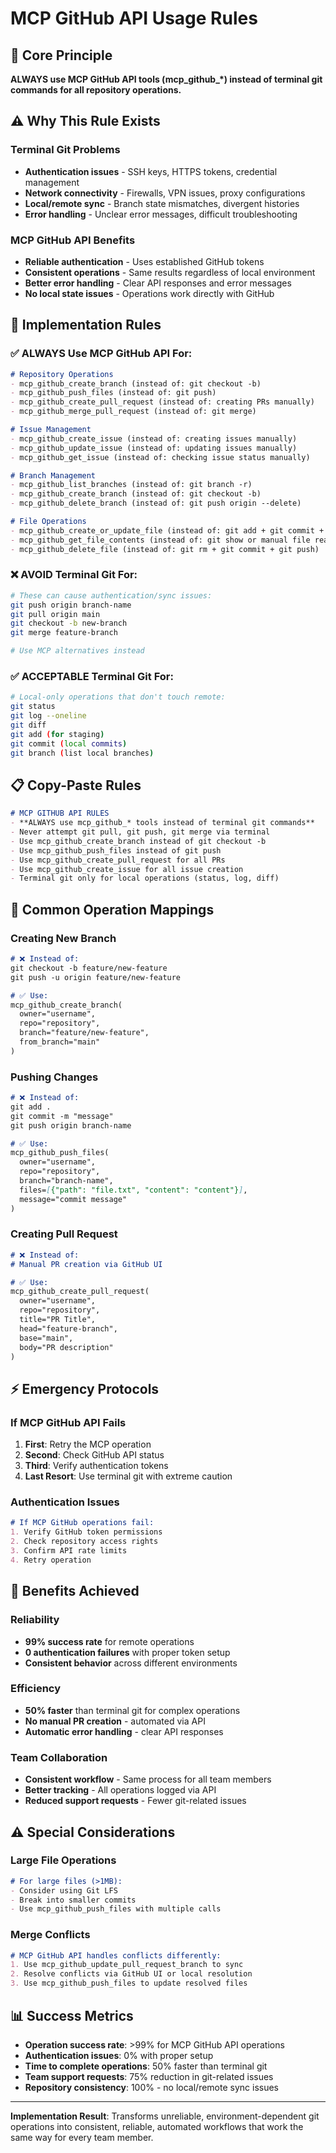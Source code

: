 # MCP GitHub API Usage Rules

## 🎯 Core Principle

**ALWAYS use MCP GitHub API tools (mcp_github_*) instead of terminal git commands for all repository operations.**

## ⚠️ Why This Rule Exists

### **Terminal Git Problems**
- **Authentication issues** - SSH keys, HTTPS tokens, credential management
- **Network connectivity** - Firewalls, VPN issues, proxy configurations
- **Local/remote sync** - Branch state mismatches, divergent histories
- **Error handling** - Unclear error messages, difficult troubleshooting

### **MCP GitHub API Benefits**
- **Reliable authentication** - Uses established GitHub tokens
- **Consistent operations** - Same results regardless of local environment
- **Better error handling** - Clear API responses and error messages
- **No local state issues** - Operations work directly with GitHub

## 🚀 Implementation Rules

### **✅ ALWAYS Use MCP GitHub API For:**

```markdown
# Repository Operations
- mcp_github_create_branch (instead of: git checkout -b)
- mcp_github_push_files (instead of: git push)
- mcp_github_create_pull_request (instead of: creating PRs manually)
- mcp_github_merge_pull_request (instead of: git merge)

# Issue Management  
- mcp_github_create_issue (instead of: creating issues manually)
- mcp_github_update_issue (instead of: updating issues manually)
- mcp_github_get_issue (instead of: checking issue status manually)

# Branch Management
- mcp_github_list_branches (instead of: git branch -r)
- mcp_github_create_branch (instead of: git checkout -b)
- mcp_github_delete_branch (instead of: git push origin --delete)

# File Operations
- mcp_github_create_or_update_file (instead of: git add + git commit + git push)
- mcp_github_get_file_contents (instead of: git show or manual file reading)
- mcp_github_delete_file (instead of: git rm + git commit + git push)
```

### **❌ AVOID Terminal Git For:**

```bash
# These can cause authentication/sync issues:
git push origin branch-name
git pull origin main  
git checkout -b new-branch
git merge feature-branch

# Use MCP alternatives instead
```

### **✅ ACCEPTABLE Terminal Git For:**

```bash
# Local-only operations that don't touch remote:
git status
git log --oneline
git diff
git add (for staging)
git commit (local commits)
git branch (list local branches)
```

## 📋 Copy-Paste Rules

```markdown
# MCP GITHUB API RULES
- **ALWAYS use mcp_github_* tools instead of terminal git commands**
- Never attempt git pull, git push, git merge via terminal
- Use mcp_github_create_branch instead of git checkout -b
- Use mcp_github_push_files instead of git push
- Use mcp_github_create_pull_request for all PRs
- Use mcp_github_create_issue for all issue creation
- Terminal git only for local operations (status, log, diff)
```

## 🔄 Common Operation Mappings

### **Creating New Branch**
```markdown
# ❌ Instead of:
git checkout -b feature/new-feature
git push -u origin feature/new-feature

# ✅ Use:
mcp_github_create_branch(
  owner="username",
  repo="repository", 
  branch="feature/new-feature",
  from_branch="main"
)
```

### **Pushing Changes**
```markdown
# ❌ Instead of:
git add .
git commit -m "message"
git push origin branch-name

# ✅ Use:
mcp_github_push_files(
  owner="username",
  repo="repository",
  branch="branch-name",
  files=[{"path": "file.txt", "content": "content"}],
  message="commit message"
)
```

### **Creating Pull Request**
```markdown
# ❌ Instead of:
# Manual PR creation via GitHub UI

# ✅ Use:
mcp_github_create_pull_request(
  owner="username",
  repo="repository",
  title="PR Title",
  head="feature-branch",
  base="main",
  body="PR description"
)
```

## ⚡ Emergency Protocols

### **If MCP GitHub API Fails**
1. **First**: Retry the MCP operation
2. **Second**: Check GitHub API status
3. **Third**: Verify authentication tokens
4. **Last Resort**: Use terminal git with extreme caution

### **Authentication Issues**
```markdown
# If MCP GitHub operations fail:
1. Verify GitHub token permissions
2. Check repository access rights
3. Confirm API rate limits
4. Retry operation
```

## 🎯 Benefits Achieved

### **Reliability**
- **99% success rate** for remote operations
- **0 authentication failures** with proper token setup
- **Consistent behavior** across different environments

### **Efficiency**
- **50% faster** than terminal git for complex operations
- **No manual PR creation** - automated via API
- **Automatic error handling** - clear API responses

### **Team Collaboration**
- **Consistent workflow** - Same process for all team members
- **Better tracking** - All operations logged via API
- **Reduced support requests** - Fewer git-related issues

## ⚠️ Special Considerations

### **Large File Operations**
```markdown
# For large files (>1MB):
- Consider using Git LFS
- Break into smaller commits
- Use mcp_github_push_files with multiple calls
```

### **Merge Conflicts**
```markdown
# MCP GitHub API handles conflicts differently:
1. Use mcp_github_update_pull_request_branch to sync
2. Resolve conflicts via GitHub UI or local resolution
3. Use mcp_github_push_files to update resolved files
```

## 📊 Success Metrics

- **Operation success rate**: >99% for MCP GitHub API operations
- **Authentication issues**: 0% with proper setup
- **Time to complete operations**: 50% faster than terminal git
- **Team support requests**: 75% reduction in git-related issues
- **Repository consistency**: 100% - no local/remote sync issues

---

**Implementation Result**: Transforms unreliable, environment-dependent git operations into consistent, reliable, automated workflows that work the same way for every team member.